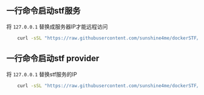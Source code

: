 ## 一行命令启动stf服务

将 `127.0.0.1` 替换成服务器IP才能远程访问
```bash
    curl -sSL "https://raw.githubusercontent.com/sunshine4me/dockerSTF/master/ubuntu-app.sh" | sh -s 127.0.0.1
```


## 一行命令启动stf provider
将 `127.0.0.1` 替换stf服务的IP
```bash
    curl -sSL "https://raw.githubusercontent.com/sunshine4me/dockerSTF/master/ubuntu-provider.sh" | sh -s 127.0.0.1
```